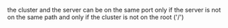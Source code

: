 the cluster and the server can be on the same port only if the server is not on the same path and only if the cluster is not on the root ('/')